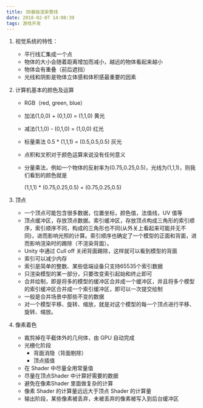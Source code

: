 ```yaml
---
title: 3D基础渲染管线
date: 2018-02-07 14:08:39
tags: 游戏开发
---
```


1. 视觉系统的特性：

   - 平行线汇集成一个点
   - 物体的大小会随着距离增加而减小，越远的物体看起来越小
   - 物体会有重叠（前后遮挡）
   - 光线和阴影是物体立体感和体积感最重要的因素

2. 计算机基本的颜色及运算

   - RGB（red, green, blue）

   - 加法(1,0,0) + (0,1,0) = (1,1,0) 黄光

   - 减法(1,1,0) - (0,1,0) = (1,0,0) 红光

   - 标量乘法 0.5 * (1,1,1) = (0.5,0.5,0.5) 灰光

   - 点积和叉积对于颜色运算来说没有任何意义

   - 分量乘法，例如一个物体的反射率为(0.75,0.25,0.5)，光线为(1,1,1)，则我们看到的颜色就是

     (1,1,1) * (0.75,0.25,0.5) = (0.75,0.25,0.5)

3. 顶点

   - 一个顶点可能包含很多数据，位置坐标，颜色值，法值线，UV 值等
   - 顶点缓冲区，存放顶点数据。索引缓冲区，存放顶点构成三角形的索引顺序，索引顺序不同，构成的三角形也不同(从外关上看起来可能并无不同)，进而影响光照的计算。索引顺序也确定了一个模型的正面和背面，进而影响渲染时的踢除（不渲染背面）。
   - Unity 中通过 Cull off 关闭背面踢除，这样就可以看到模型的背面
   - 索引可以减少内存
   - 索引是简单的整数、某些低端设备只支持65535个索引数据
   - 只渲染模型的某一部分，只要改变索引起始和终止即可
   - 合并绘制，即是将多的模型的缓冲区合并成一个缓冲区，并且将多个模型的索引缓冲区合并成一个索引缓冲区，即可以一次提交绘制
   - 一般是合并场景中那些不变的数据
   - 对一个模型平移、旋转、缩放，就是对这个模型的每一个顶点进行平移、旋转、缩放。

4. 像素着色

   - 裁剪掉在平截体外的几何体，由 GPU 自动完成
   - 光栅化阶段
     - 背面消隐（背面剔除）
     - 顶点插值
   - 在 Shader 中尽量全用常量值
   - 尽量在顶点Shader 中计算好需要的数据
   - 避免在像素Shader 里面做复杂的计算
   - 像素 Shader 的计算量远远大于顶点 Shader 的计算量
   - 输出阶段，某些像素被丢弃，未被丢弃的像素被写入到后台缓冲区